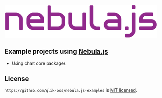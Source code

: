 <p align="center">
  <img width="500" src="./assets/nebula.png" alt="nebula.js logo" />
</p>

## Example projects using [Nebula.js](https://github.com/qlik-oss/nebula.js)

* [Using chart core packages](https://github.com/qlik-oss/nebula.js-examples/tree/main/examples/using-core)
## License

`https://github.com/qlik-oss/nebula.js-examples` is [MIT licensed](./LICENSE).